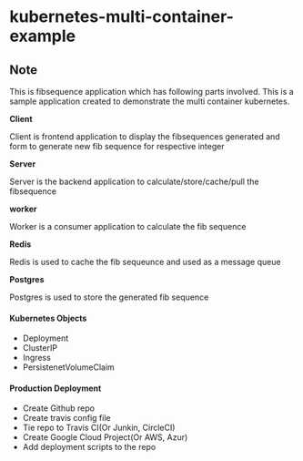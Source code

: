 kubernetes-multi-container-example
==========

## Note
This is fibsequence application which has following parts involved. This is a sample application created to demonstrate the multi container kubernetes. 

**Client**

Client is frontend application to display the fibsequences generated and form to generate new fib sequence for respective integer

**Server**

Server is the backend application to calculate/store/cache/pull the fibsequence

**worker**

Worker is a consumer application to calculate the fib sequence

**Redis**

Redis is used to cache the fib sequeunce and used as a message queue

**Postgres** 

Postgres is used to store the generated fib sequence

#### Kubernetes Objects
- Deployment
- ClusterIP
- Ingress 
- PersistenetVolumeClaim

#### Production Deployment
- Create Github repo
- Create travis config file
- Tie repo to Travis CI(Or Junkin, CircleCI)                                        
- Create Google Cloud Project(Or AWS, Azur)
- Add deployment scripts to the repo 
